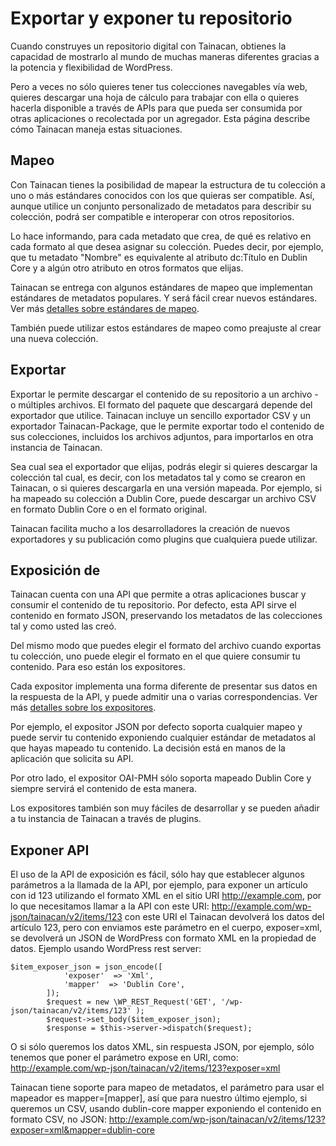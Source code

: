 # Exportar y exponer tu repositorio

Cuando construyes un repositorio digital con Tainacan, obtienes la capacidad de mostrarlo al mundo de muchas maneras diferentes gracias a la potencia y flexibilidad de WordPress.

Pero a veces no sólo quieres tener tus colecciones navegables vía web, quieres descargar una hoja de cálculo para trabajar con ella o quieres hacerla disponible a través de APIs para que pueda ser consumida por otras aplicaciones o recolectada por un agregador. Esta página describe cómo Tainacan maneja estas situaciones.

## Mapeo

Con Tainacan tienes la posibilidad de mapear la estructura de tu colección a uno o más estándares conocidos con los que quieras ser compatible. Así, aunque utilice un conjunto personalizado de metadatos para describir su colección, podrá ser compatible e interoperar con otros repositorios.

Lo hace informando, para cada metadato que crea, de qué es relativo en cada formato al que desea asignar su colección. Puedes decir, por ejemplo, que tu metadato "Nombre" es equivalente al atributo dc:Título en Dublin Core y a algún otro atributo en otros formatos que elijas.

Tainacan se entrega con algunos estándares de mapeo que implementan estándares de metadatos populares. Y será fácil crear nuevos estándares.  Ver más [detalles sobre estándares de mapeo](/es-mx/dev/mapping-standards.md). 

También puede utilizar estos estándares de mapeo como preajuste al crear una nueva colección.

## Exportar

Exportar le permite descargar el contenido de su repositorio a un archivo - o múltiples archivos. El formato del paquete que descargará depende del exportador que utilice. Tainacan incluye un sencillo exportador CSV y un exportador Tainacan-Package, que le permite exportar todo el contenido de sus colecciones, incluidos los archivos adjuntos, para importarlos en otra instancia de Tainacan.

Sea cual sea el exportador que elijas, podrás elegir si quieres descargar la colección tal cual, es decir, con los metadatos tal y como se crearon en Tainacan, o si quieres descargarla en una versión mapeada. Por ejemplo, si ha mapeado su colección a Dublin Core, puede descargar un archivo CSV en formato Dublin Core o en el formato original.

Tainacan facilita mucho a los desarrolladores la creación de nuevos exportadores y su publicación como plugins que cualquiera puede utilizar.

## Exposición de

Tainacan cuenta con una API que permite a otras aplicaciones buscar y consumir el contenido de tu repositorio. Por defecto, esta API sirve el contenido en formato JSON, preservando los metadatos de las colecciones tal y como usted las creó.

Del mismo modo que puedes elegir el formato del archivo cuando exportas tu colección, uno puede elegir el formato en el que quiere consumir tu contenido. Para eso están los expositores.

Cada expositor implementa una forma diferente de presentar sus datos en la respuesta de la API, y puede admitir una o varias correspondencias. Ver más [detalles sobre los expositores](/es-mx/dev/exposers.md).

Por ejemplo, el expositor JSON por defecto soporta cualquier mapeo y puede servir tu contenido exponiendo cualquier estándar de metadatos al que hayas mapeado tu contenido. La decisión está en manos de la aplicación que solicita su API.

Por otro lado, el expositor OAI-PMH sólo soporta mapeado Dublin Core y siempre servirá el contenido de esta manera.

Los expositores también son muy fáciles de desarrollar y se pueden añadir a tu instancia de Tainacan a través de plugins.

## Exponer API

El uso de la API de exposición es fácil, sólo hay que establecer algunos parámetros a la llamada de la API, por ejemplo, para exponer un artículo con id 123 utilizando el formato XML en el sitio URI http://example.com, por lo que necesitamos llamar a la API con este URI: http://example.com/wp-json/tainacan/v2/items/123 con este URI el Tainacan devolverá los datos del artículo 123, pero con enviamos este parámetro en el cuerpo, exposer=xml, se devolverá un JSON de WordPress con formato XML en la propiedad de datos.
Ejemplo usando WordPress rest server:

	$item_exposer_json = json_encode([
				'exposer'  => 'Xml',
				'mapper'  => 'Dublin Core',
			]);
			$request = new \WP_REST_Request('GET', '/wp-json/tainacan/v2/items/123' );
			$request->set_body($item_exposer_json);
			$response = $this->server->dispatch($request);


O si sólo queremos los datos XML, sin respuesta JSON, por ejemplo, sólo tenemos que poner el parámetro expose en URI, como:
http://example.com/wp-json/tainacan/v2/items/123?exposer=xml

Tainacan tiene soporte para mapeo de metadatos, el parámetro para usar el mapeador es mapper=[mapper], así que para nuestro último ejemplo, si queremos un CSV, usando dublin-core mapper exponiendo el contenido en formato CSV, no JSON:
http://example.com/wp-json/tainacan/v2/items/123?exposer=xml&mapper=dublin-core

